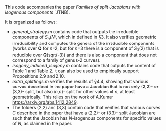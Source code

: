 This code accompanies the paper _Families of split Jacobians with isogenous components_ (JTNB).

It is organized as follows:
- _general_strategy.m_ contains code that outputs the irreducible components of *S<sub>n</sub>(N)*, which in defined in §3. It also verifies geometric irreducibility and computes the genera of the irreducible components (works over **Q** for *n*=2, but for *n*=3 there is a component of *S*<sub>3</sub>(2) that is reducible over **Q**(sqrt(-3)) and there is also a component that does not correspond to a family of genus-2 curves). 
- _isogeny_induced_isogeny.m_ contains code that outputs the content of Table 1 and Table 2. It can also be used to empirically support Propositions 2.9 and 2.10.
- _extra_splittings.m_ verifies the results of §4.4, showing that various curves described in the paper have a Jacobian that is not only (2,2)- or (3,3)- split, but also (*n*,*n*)- split for other values of *n*, at least geometrically. This relies on the work of A.Kumar https://arxiv.org/abs/1412.2849.
- The folders (2,2) and (3,3) contain code that verifies that various curves *C* described in the paper that have a (2,2)- or (3,3)- split Jacobian are such that the Jacobian has *N*-isogenous components for specific values of *N*, as claimed in the paper.
